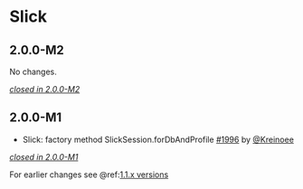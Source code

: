# Slick

## 2.0.0-M2

No changes.

[*closed in 2.0.0-M2*](https://github.com/akka/alpakka/issues?q=is%3Aclosed+milestone%3A2.0.0-M2+label%3Ap%3Aslick)


## 2.0.0-M1

- Slick: factory method SlickSession.forDbAndProfile [#1996](https://github.com/akka/alpakka/issues/1996) by [@Kreinoee](https://github.com/Kreinoee)

[*closed in 2.0.0-M1*](https://github.com/akka/alpakka/issues?q=is%3Aclosed+milestone%3A2.0.0-M1+label%3Ap%3Aslick)

For earlier changes see @ref:[1.1.x versions](../1.1.x/slick.md)

